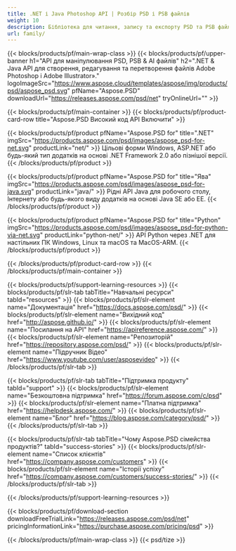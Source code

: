 ```yaml
---
title: .NET і Java Photoshop API | Розбір PSD і PSB файлів
weight: 10
description: Бібліотека для читання, запису та експорту PSD та PSB файлів на декількох платформах. Видобування шарів та маніпулювання ними без встановлення Photoshop.
url: family/
---
```


{{< blocks/products/pf/main-wrap-class >}}
{{< blocks/products/pf/upper-banner h1="API для маніпулювання PSD, PSB & AI файлів" h2=".NET & Java API для створення, редагування та перетворення файлів Adobe Photoshop і Adobe Illustrator»." logoImageSrc="https://www.aspose.cloud/templates/aspose/img/products/psd/aspose_psd.svg" pfName="Aspose.PSD" downloadUrl="https://releases.aspose.com/psd/net" tryOnlineUrl="" >}}

{{< blocks/products/pf/main-container >}}
{{< blocks/products/pf/product-card-row title="Aspose.PSD Високий код API Включити" >}}

{{< blocks/products/pf/product pfName="Aspose.PSD for" title=".NET" imgSrc="https://products.aspose.com/psd/images/aspose_psd-for-net.svg" productLink="net/" >}}
Цільові форми Windows, ASP.NET або будь-який тип додатків на основі .NET Framework 2.0 або пізнішої версії.
{{< /blocks/products/pf/product >}}

{{< blocks/products/pf/product pfName="Aspose.PSD for" title="Ява" imgSrc="https://products.aspose.com/psd/images/aspose_psd-for-java.svg" productLink="java/" >}}
Рідні API Java для робочого столу, Інтернету або будь-якого виду додатків на основі Java SE або EE.
{{< /blocks/products/pf/product >}}

{{< blocks/products/pf/product pfName="Aspose.PSD for" title="Python" imgSrc="https://products.aspose.com/psd/images/aspose_psd-for-python-via-net.svg" productLink="python-net/" >}}
API Python через .NET для настільних ПК Windows, Linux та macOS та MacOS-ARM.
{{< /blocks/products/pf/product >}}

{{< /blocks/products/pf/product-card-row >}}
{{< /blocks/products/pf/main-container >}}

{{< blocks/products/pf/support-learning-resources >}}
{{< blocks/products/pf/slr-tab tabTitle="Навчальні ресурси" tabId="resources" >}}
{{< blocks/products/pf/slr-element name="Документація" href="https://docs.aspose.com/psd/" >}}
{{< blocks/products/pf/slr-element name="Вихідний код" href="http://aspose.github.io/" >}}
{{< blocks/products/pf/slr-element name="Посилання на API" href="https://apireference.aspose.com/" >}}
{{< blocks/products/pf/slr-element name="Репозиторій" href="https://repository.aspose.com/psd/" >}}
{{< blocks/products/pf/slr-element name="Підручник Відео" href="https://www.youtube.com/user/asposevideo" >}}
{{< /blocks/products/pf/slr-tab >}}

{{< blocks/products/pf/slr-tab tabTitle="Підтримка продукту" tabId="support" >}}
{{< blocks/products/pf/slr-element name="Безкоштовна підтримка" href="https://forum.aspose.com/c/psd" >}}
{{< blocks/products/pf/slr-element name="Платна підтримка" href="https://helpdesk.aspose.com/" >}}
{{< blocks/products/pf/slr-element name="Блог" href="https://blog.aspose.com/category/psd/" >}}
{{< /blocks/products/pf/slr-tab >}}

{{< blocks/products/pf/slr-tab tabTitle="Чому Aspose.PSD сімейства продуктів?" tabId="success-stories" >}}
{{< blocks/products/pf/slr-element name="Список клієнтів" href="https://company.aspose.com/customers" >}}
{{< blocks/products/pf/slr-element name="Історії успіху" href="https://company.aspose.com/customers/success-stories/" >}}
{{< /blocks/products/pf/slr-tab >}}

{{< /blocks/products/pf/support-learning-resources >}}

{{< blocks/products/pf/download-section downloadFreeTrialLink="https://releases.aspose.com/psd/net" pricingInformationLink="https://purchase.aspose.com/pricing/psd" >}}

{{< /blocks/products/pf/main-wrap-class >}}
{{< psd/tize >}}
